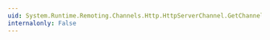 ```yaml
---
uid: System.Runtime.Remoting.Channels.Http.HttpServerChannel.GetChannelUri
internalonly: False
---
```

